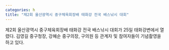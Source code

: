 ```yaml
---
categories: h
title: "제2회 울산광역시 중구체육회장배 태화강 전국 배스낚시 대회"
---
```

제2회 울산광역시 중구체육회장배 태화강 전국 배스낚시 대회가 25일 태화강변에서 열렸다. 김영길 중구청장, 강혜순 중구의장, 구의원 등 관계자 및 참여자들이 기념촬영을 하고 있다.